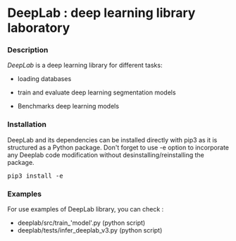 # DeepLab : deep learning library laboratory

### Description

*DeepLab* is a deep learning library for different tasks:

* loading databases

* train and evaluate deep learning segmentation models 

* Benchmarks deep learning models 

### Installation
DeepLab and its dependencies can be installed directly with pip3 as it is structured as a Python package. 
Don't forget to use -e option to incorporate any Deeplab code modification without desinstalling/reinstalling the package.

<pre>
pip3 install -e <path_to_DeepLab>
</pre>

### Examples

For use examples of DeepLab library, you can check :

* deeplab/src/train_'model'.py (python script)
* deeplab/tests/infer_deeplab_v3.py (python script)